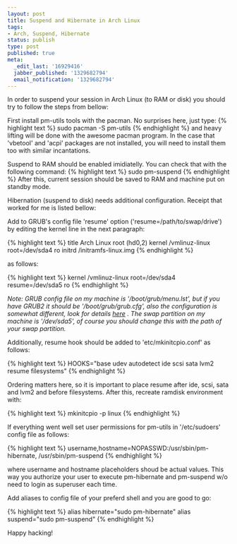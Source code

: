 ```yaml
---
layout: post
title: Suspend and Hibernate in Arch Linux
tags:
- Arch, Suspend, Hibernate
status: publish
type: post
published: true
meta:
  _edit_last: '16929416'
  jabber_published: '1329682794'
  email_notification: '1329682794'
---
```

In order to suspend your session in Arch Linux (to RAM or disk) you should try to follow the steps from bellow:

First install pm-utils tools with the pacman. No surprises here, just type:
{% highlight text %}
sudo pacman -S pm-utils
{% endhighlight %}
and heavy lifting will be done with the awesome pacman program. In the case that 'vbetool' and 'acpi' packages are not installed, you will need to install them too with similar incantations.

Suspend to RAM should be enabled imidiatelly. You can check that with the following command:
{% highlight text %}
sudo pm-suspend
{% endhighlight %}
After this, current session should be saved to RAM and machine put on standby mode.

Hibernation (suspend to disk) needs additional configuration. Receipt that worked for me is listed bellow:

Add to GRUB's config file 'resume' option ('resume=/path/to/swap/drive') by editing the kernel line in the next paragraph:

{% highlight text %}
title Arch Linux
root (hd0,2)
kernel /vmlinuz-linux root=/dev/sda4 ro
initrd /initramfs-linux.img
{% endhighlight %}

as follows:

{% highlight text %}
kernel /vmlinuz-linux root=/dev/sda4 resume=/dev/sda5 ro
{% endhighlight %}

*Note:
GRUB config file on my machine is '/boot/grub/menu.lst', but if you have GRUB2 it should be '/boot/grub/grub.cfg', also the configuration is somewhat different, look for details [here](https://wiki.archlinux.org/index.php/Pm-utils#Hibernation_.28suspend2disk.29) .
The swap partition on my machine is '/dev/sda5', of course you should change this with the path of your swap partition.*

Additionally, resume hook should be added to 'etc/mkinitcpio.conf' as follows:

{% highlight text %}
HOOKS="base udev autodetect ide scsi sata lvm2 resume filesystems"
{% endhighlight %}

Ordering matters here, so it is important to place resume after ide, scsi, sata and lvm2 and before filesystems. After this, recreate ramdisk environment with:

{% highlight text %}
mkinitcpio -p linux
{% endhighlight %}

If everything went well set user permissions for pm-utils in '/etc/sudoers' config file as follows:

{% highlight text %}
username,hostname=NOPASSWD:/usr/sbin/pm-hibernate, /usr/sbin/pm-suspend
{% endhighlight %}

where username and hostname placeholders shoud be actual values. This way you authorize your user to execute pm-hibernate and pm-suspend w/o need to login as superuser each time.

Add aliases to config file of your preferd shell and you are good to go:

{% highlight text %}
alias hibernate="sudo pm-hibernate"
alias suspend="sudo pm-suspend"
{% endhighlight %}

Happy hacking!
